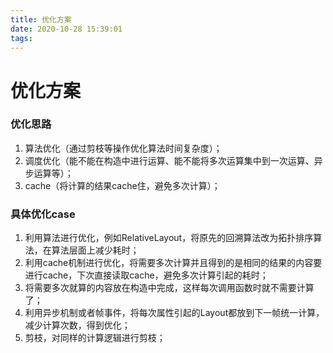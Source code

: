 ```yaml
---
title: 优化方案
date: 2020-10-28 15:39:01
tags:
---
```

# 优化方案

### 优化思路

1. 算法优化（通过剪枝等操作优化算法时间复杂度）；
2. 调度优化（能不能在构造中进行运算、能不能将多次运算集中到一次运算、异步运算等）；
3. cache（将计算的结果cache住，避免多次计算）；

### 具体优化case

1. 利用算法进行优化，例如RelativeLayout，将原先的回溯算法改为拓扑排序算法，在算法层面上减少耗时；
2. 利用cache机制进行优化，将需要多次计算并且得到的是相同的结果的内容要进行cache，下次直接读取cache，避免多次计算引起的耗时；
3. 将需要多次就算的内容放在构造中完成，这样每次调用函数时就不需要计算了；
4. 利用异步机制或者帧事件，将每次属性引起的Layout都放到下一帧统一计算，减少计算次数，得到优化；
5. 剪枝，对同样的计算逻辑进行剪枝；